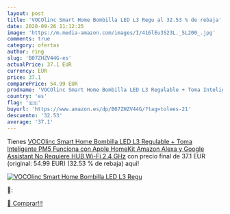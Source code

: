 ```yaml
---
layout: post
title: 'VOCOlinc Smart Home Bombilla LED L3 Regu al 32.53 % de rebaja'
date: 2020-09-26 11:12:25
image: 'https://m.media-amazon.com/images/I/416lEu3S23L._SL200_.jpg'
comments: true
category: ofertas
author: ring
slug: 'B07ZHZV44G-es'
actualPrice: 37.1 EUR
currency: EUR
price: 37.1
comparePrice: 54.99 EUR
prodname: 'VOCOlinc Smart Home Bombilla LED L3 Regulable + Toma Inteligente PM5  Funciona con Apple HomeKit  Amazon Alexa y Google Assistant  No Requiere HUB  Wi-Fi 2.4 GHz'
country: 'es'
flag: '🇪🇸'
buyurl: 'https://www.amazon.es/dp/B07ZHZV44G/?tag=tolees-21'
descuento: '32.53'
average: '37.1'
---
```


Tienes [VOCOlinc Smart Home Bombilla LED L3 Regulable + Toma Inteligente PM5  Funciona con Apple HomeKit  Amazon Alexa y Google Assistant  No Requiere HUB  Wi-Fi 2.4 GHz](https://www.amazon.es/dp/B07ZHZV44G/?tag=tolees-21) con precio final de  37.1 EUR (original: 54.99 EUR) (32.53 %  de rebaja) aqui!

[![VOCOlinc Smart Home Bombilla LED L3 Regu](https://m.media-amazon.com/images/I/416lEu3S23L._SL200_.jpg)](https://www.amazon.es/dp/B07ZHZV44G/?tag=tolees-21)

🔎:


[🛒 Comprar!!!](https://www.amazon.es/dp/B07ZHZV44G/?tag=tolees-21)
